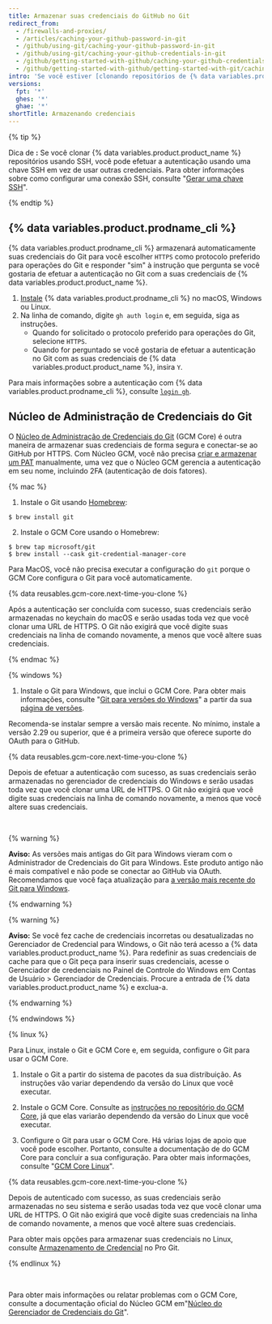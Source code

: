 ```yaml
---
title: Armazenar suas credenciais do GitHub no Git
redirect_from:
  - /firewalls-and-proxies/
  - /articles/caching-your-github-password-in-git
  - /github/using-git/caching-your-github-password-in-git
  - /github/using-git/caching-your-github-credentials-in-git
  - /github/getting-started-with-github/caching-your-github-credentials-in-git
  - /github/getting-started-with-github/getting-started-with-git/caching-your-github-credentials-in-git
intro: 'Se você estiver [clonando repositórios de {% data variables.product.product_name %} que usam HTTPS](/github/getting-started-with-github/about-remote-repositories), recomendamos que você use {% data variables.product.prodname_cli %} ou Git Credential Manager Core (GCM Core) para lembrar suas credenciais.'
versions:
  fpt: '*'
  ghes: '*'
  ghae: '*'
shortTitle: Armazenando credenciais
---
```


{% tip %}

Dica de **:** Se você clonar {% data variables.product.product_name %} repositórios usando SSH, você pode efetuar a autenticação usando uma chave SSH em vez de usar outras credenciais. Para obter informações sobre como configurar uma conexão SSH, consulte "[Gerar uma chave SSH](/articles/generating-an-ssh-key)".

{% endtip %}

## {% data variables.product.prodname_cli %}

{% data variables.product.prodname_cli %} armazenará automaticamente suas credenciais do Git para você escolher `HTTPS` como protocolo preferido para operações do Git e responder "sim" à instrução que pergunta se você gostaria de efetuar a autenticação no Git com a suas credenciais de {% data variables.product.product_name %}.

1. [Instale](https://github.com/cli/cli#installation) {% data variables.product.prodname_cli %} no macOS, Windows ou Linux.
2. Na linha de comando, digite `gh auth login` e, em seguida, siga as instruções.
   - Quando for solicitado o protocolo preferido para operações do Git, selecione `HTTPS`.
   - Quando for perguntado se você gostaria de efetuar a autenticação no Git com as suas credenciais de {% data variables.product.product_name %}, insira `Y`.

Para mais informações sobre a autenticação com {% data variables.product.prodname_cli %}, consulte [`login gh`](https://cli.github.com/manual/gh_auth_login).

## Núcleo de Administração de Credenciais do Git

O [Núcleo de Administração de Credenciais do Git](https://github.com/microsoft/Git-Credential-Manager-Core) (GCM Core) é outra maneira de armazenar suas credenciais de forma segura e conectar-se ao GitHub por HTTPS. Com Núcleo GCM, você não precisa [criar e armazenar um PAT](/github/authenticating-to-github/creating-a-personal-access-token) manualmente, uma vez que o Núcleo GCM gerencia a autenticação em seu nome, incluindo 2FA (autenticação de dois fatores).

{% mac %}

1. Instale o Git usando [Homebrew](https://brew.sh/):
  ```shell
  $ brew install git
  ```

2. Instale o GCM Core usando o Homebrew:
  ```shell
  $ brew tap microsoft/git
  $ brew install --cask git-credential-manager-core
  ```
  Para MacOS, você não precisa executar a configuração do `git` porque o GCM Core configura o Git para você automaticamente.

{% data reusables.gcm-core.next-time-you-clone %}

Após a autenticação ser concluída com sucesso, suas credenciais serão armazenadas no keychain do macOS e serão usadas toda vez que você clonar uma URL de HTTPS. O Git não exigirá que você digite suas credenciais na linha de comando novamente, a menos que você altere suas credenciais.

{% endmac %}

{% windows %}

1. Instale o Git para Windows, que inclui o GCM Core. Para obter mais informações, consulte "[Git para versões do Windows](https://github.com/git-for-windows/git/releases/latest)" a partir da sua [página de versões](https://github.com/git-for-windows/git/releases/latest).

Recomenda-se instalar sempre a versão mais recente. No mínimo, instale a versão 2.29 ou superior, que é a primeira versão que oferece suporte do OAuth para o GitHub.

{% data reusables.gcm-core.next-time-you-clone %}

Depois de efetuar a autenticação com sucesso, as suas credenciais serão armazenadas no gerenciador de credenciais do Windows e serão usadas toda vez que você clonar uma URL de HTTPS. O Git não exigirá que você digite suas credenciais na linha de comando novamente, a menos que você altere suas credenciais.

<br>

{% warning %}

**Aviso:** As versões mais antigas do Git para Windows vieram com o Administrador de Credenciais do Git para Windows. Este produto antigo não é mais compatível e não pode se conectar ao GitHub via OAuth. Recomendamos que você faça atualização para [a versão mais recente do Git para Windows](https://github.com/git-for-windows/git/releases/latest).

{% endwarning %}

{% warning %}

**Aviso:** Se você fez cache de credenciais incorretas ou desatualizadas no Gerenciador de Credencial para Windows, o Git não terá acesso a {% data variables.product.product_name %}. Para redefinir as suas credenciais de cache para que o Git peça para inserir suas credenciais, acesse o Gerenciador de credenciais no Painel de Controle do Windows em Contas de Usuário > Gerenciador de Credenciais. Procure a entrada de {% data variables.product.product_name %} e exclua-a.

{% endwarning %}

{% endwindows %}

{% linux %}

Para Linux, instale o Git e GCM Core e, em seguida, configure o Git para usar o GCM Core.

1. Instale o Git a partir do sistema de pacotes da sua distribuição. As instruções vão variar dependendo da versão do Linux que você executar.

2. Instale o GCM Core. Consulte as [instruções no repositório do GCM Core](https://github.com/microsoft/Git-Credential-Manager-Core#linux-install-instructions), já que elas variarão dependendo da versão do Linux que você executar.

3. Configure o Git para usar o GCM Core. Há várias lojas de apoio que você pode escolher. Portanto, consulte a documentação de do GCM Core para concluir a sua configuração. Para obter mais informações, consulte "[GCM Core Linux](https://aka.ms/gcmcore-linuxcredstores)".

{% data reusables.gcm-core.next-time-you-clone %}

Depois de autenticado com sucesso, as suas credenciais serão armazenadas no seu sistema e serão usadas toda vez que você clonar uma URL de HTTPS. O Git não exigirá que você digite suas credenciais na linha de comando novamente, a menos que você altere suas credenciais.

Para obter mais opções para armazenar suas credenciais no Linux, consulte [Armazenamento de Credencial](https://git-scm.com/book/en/v2/Git-Tools-Credential-Storage) no Pro Git.

{% endlinux %}

<br>

Para obter mais informações ou relatar problemas com o GCM Core, consulte a documentação oficial do Núcleo GCM em"[Núcleo do Gerenciador de Credenciais do Git](https://github.com/microsoft/Git-Credential-Manager-Core)".
